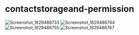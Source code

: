 # contactstorageand-permission
![Screenshot_1629486733](https://user-images.githubusercontent.com/86411135/130282989-dd103ac3-1fab-42c4-b78c-df6062c21834.png)
![Screenshot_1629486744](https://user-images.githubusercontent.com/86411135/130283036-264e84d7-bc6c-44ee-8187-1dfdc57ebdd6.png)
![Screenshot_1629486755](https://user-images.githubusercontent.com/86411135/130283061-d2907754-0f91-4a5f-a04a-dfab43edf4b9.png)
![Screenshot_1629486767](https://user-images.githubusercontent.com/86411135/130283070-d13be3ef-6635-488e-b862-3c298352c635.png)
